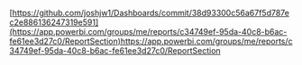 [https://github.com/joshjw1/Dashboards/commit/38d93300c56a67f5d787ec2e886136247319e591](https://app.powerbi.com/groups/me/reports/c34749ef-95da-40c8-b6ac-fe61ee3d27c0/ReportSection)https://app.powerbi.com/groups/me/reports/c34749ef-95da-40c8-b6ac-fe61ee3d27c0/ReportSection
